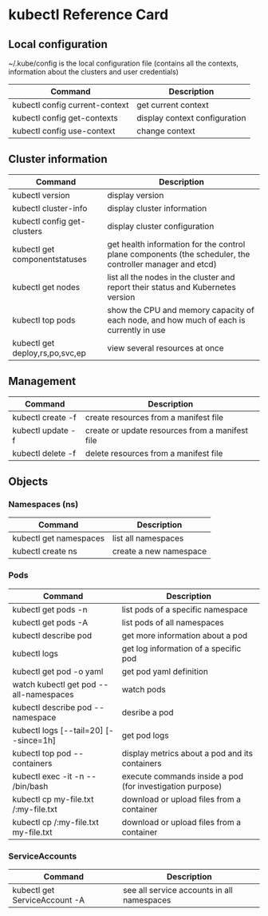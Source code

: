 # kubectl Reference Card

## Local configuration

~/.kube/config is the local configuration file (contains all the contexts, information about the clusters and user credentials)

| Command | Description |
| --- | --- |
kubectl config current-context |  get current context
kubectl config get-contexts | display context configuration
kubectl config use-context <cluster-name> | change context

## Cluster information

| Command | Description |
| --- | --- |
kubectl version | display version
kubectl cluster-info | display cluster information
kubectl config get-clusters | display cluster configuration
kubectl get componentstatuses | get health information for the control plane components (the scheduler, the controller manager and etcd)
kubectl get nodes | list all the nodes in the cluster and report their status and Kubernetes version
kubectl top pods | show the CPU and memory capacity of each node, and how much of each is currently in use
kubectl get deploy,rs,po,svc,ep | view several resources at once

## Management

| Command | Description |
| --- | --- |
kubectl create -f <filename> | create resources from a manifest file
kubectl update -f <filename> | create or update resources from a manifest file
kubectl delete -f <filename> | delete resources from a manifest file

## Objects
### Namespaces (ns)

| Command | Description |
| --- | --- |
kubectl get namespaces | list all namespaces
kubectl create ns <name> | create a new namespace

### Pods

| Command | Description |
| --- | --- |
kubectl get pods -n <namespace> | list pods of a specific namespace
kubectl get pods -A | list pods of all namespaces
kubectl describe pod | get more information about a pod
kubectl logs | get log information of a specific pod
kubectl get pod -o yaml | get pod yaml definition
watch kubectl get pod --all-namespaces | watch pods
kubectl describe pod <pod-name> --namespace <namespace> |  desribe a pod
kubectl logs [--tail=20] [--since=1h] <pod-name> | get pod logs
kubectl top pod <pod-name> --containers |  display metrics about a pod and its containers
kubectl exec -it <pod-name> -n <namespace> -- /bin/bash | execute commands inside a pod (for investigation purpose)
kubectl cp my-file.txt <namespace>/<pod-name>:my-file.txt |  download or upload files from a container
kubectl cp <namespace>/<pod-name>:my-file.txt my-file.txt |  download or upload files from a container

### ServiceAccounts

| Command | Description |
| --- | --- |
kubectl get ServiceAccount -A | see all service accounts in all namespaces
